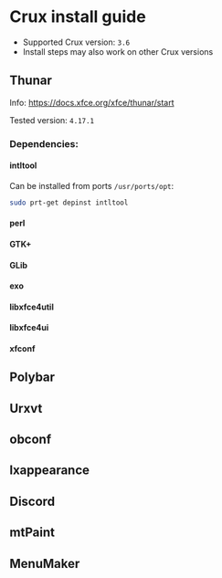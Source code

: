 # Crux install guide

- Supported Crux version: `3.6`
- Install steps may also work on other Crux versions

## Thunar

Info: https://docs.xfce.org/xfce/thunar/start

Tested version: `4.17.1`

### Dependencies:

#### intltool

Can be installed from ports `/usr/ports/opt`:

```bash
sudo prt-get depinst intltool
```

#### perl

#### GTK+

#### GLib

#### exo

#### libxfce4util

#### libxfce4ui

#### xfconf

## Polybar

## Urxvt

## obconf

## lxappearance

## Discord

## mtPaint

## MenuMaker

